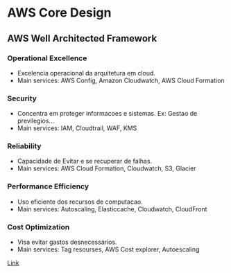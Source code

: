 # AWS Core Design

## AWS Well Architected Framework

### Operational Excellence

- Excelencia operacional da arquitetura em cloud.
- Main services: AWS Config, Amazon Cloudwatch, AWS Cloud Formation

### Security

- Concentra em proteger informacoes e sistemas. Ex: Gestao de previlegios...
- Main services: IAM, Cloudtrail, WAF, KMS

### Reliability
- Capacidade de Evitar e se recuperar de falhas.
- Main services: AWS Cloud Formation, Cloudwatch, S3, Glacier

### Performance Efficiency

- Uso eficiente dos recursos de computacao.
- Main services: Autoscaling, Elasticcache, Cloudwatch, CloudFront

### Cost Optimization

- Visa evitar gastos desnecessários.
- Main services: Tag resourses, AWS Cost explorer, Autoescaling

[Link](https://docs.aws.amazon.com/wellarchitected/latest/framework/wellarchitected-framework.pdf)

